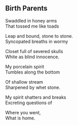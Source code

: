 ## Birth Parents

Swaddled in honey arms  
That tossed me like toads

Leap and bound, stone to stone.  
Syncopated breaths in wormy

Closet full of severed skulls  
White as blind innocence.

My porcelain spirit  
Tumbles along the bottom

Of shallow stream  
Sharpened by whet stone.

My spirit shatters and breaks  
Excreting questions of

Where you went,  
What is home.
